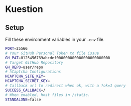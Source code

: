 # Kuestion

## Setup
Fill these environment variables in your `.env` file.
```sh
PORT=25566
# Your GitHub Personal Token to file issue
GH_PAT=0123456789abcdef000000000000000000000000
# Target GitHub Repository
GH_REPO=user/repo
# hCaptcha Configurations
HCAPTCHA_SITE_KEY=
HCAPTCHA_SECRET_KEY=
# Callback url to redirect when ok, with a ?ok=1 query
SUCCESS_CALLBACK=/
# When enabled, host files in /static.
STANDALONE=false
```